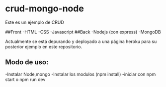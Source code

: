 # crud-mongo-node

Este es un ejemplo de CRUD

##Front
-HTML
-CSS
-Javascript
##Back
-Nodejs (con express)
-MongoDB

Actualmente se está depurando y deployado a una página heroku para su posterior ejemplo en este repositorio.

## Modo de uso:
-Instalar Node,mongo
-Instalar los modulos (npm install)
-iniciar con npm start o npm run dev

